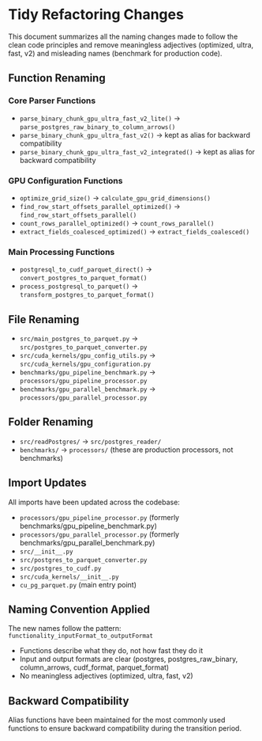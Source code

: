# Tidy Refactoring Changes

This document summarizes all the naming changes made to follow the clean code principles and remove meaningless adjectives (optimized, ultra, fast, v2) and misleading names (benchmark for production code).

## Function Renaming

### Core Parser Functions
- `parse_binary_chunk_gpu_ultra_fast_v2_lite()` → `parse_postgres_raw_binary_to_column_arrows()`
- `parse_binary_chunk_gpu_ultra_fast_v2()` → kept as alias for backward compatibility
- `parse_binary_chunk_gpu_ultra_fast_v2_integrated()` → kept as alias for backward compatibility

### GPU Configuration Functions
- `optimize_grid_size()` → `calculate_gpu_grid_dimensions()`
- `find_row_start_offsets_parallel_optimized()` → `find_row_start_offsets_parallel()`
- `count_rows_parallel_optimized()` → `count_rows_parallel()`
- `extract_fields_coalesced_optimized()` → `extract_fields_coalesced()`

### Main Processing Functions
- `postgresql_to_cudf_parquet_direct()` → `convert_postgres_to_parquet_format()`
- `process_postgresql_to_parquet()` → `transform_postgres_to_parquet_format()`

## File Renaming
- `src/main_postgres_to_parquet.py` → `src/postgres_to_parquet_converter.py`
- `src/cuda_kernels/gpu_config_utils.py` → `src/cuda_kernels/gpu_configuration.py`
- `benchmarks/gpu_pipeline_benchmark.py` → `processors/gpu_pipeline_processor.py`
- `benchmarks/gpu_parallel_benchmark.py` → `processors/gpu_parallel_processor.py`

## Folder Renaming
- `src/readPostgres/` → `src/postgres_reader/`
- `benchmarks/` → `processors/` (these are production processors, not benchmarks)

## Import Updates
All imports have been updated across the codebase:
- `processors/gpu_pipeline_processor.py` (formerly benchmarks/gpu_pipeline_benchmark.py)
- `processors/gpu_parallel_processor.py` (formerly benchmarks/gpu_parallel_benchmark.py)
- `src/__init__.py`
- `src/postgres_to_parquet_converter.py`
- `src/postgres_to_cudf.py`
- `src/cuda_kernels/__init__.py`
- `cu_pg_parquet.py` (main entry point)

## Naming Convention Applied
The new names follow the pattern: `functionality_inputFormat_to_outputFormat`
- Functions describe what they do, not how fast they do it
- Input and output formats are clear (postgres, postgres_raw_binary, column_arrows, cudf_format, parquet_format)
- No meaningless adjectives (optimized, ultra, fast, v2)

## Backward Compatibility
Alias functions have been maintained for the most commonly used functions to ensure backward compatibility during the transition period.